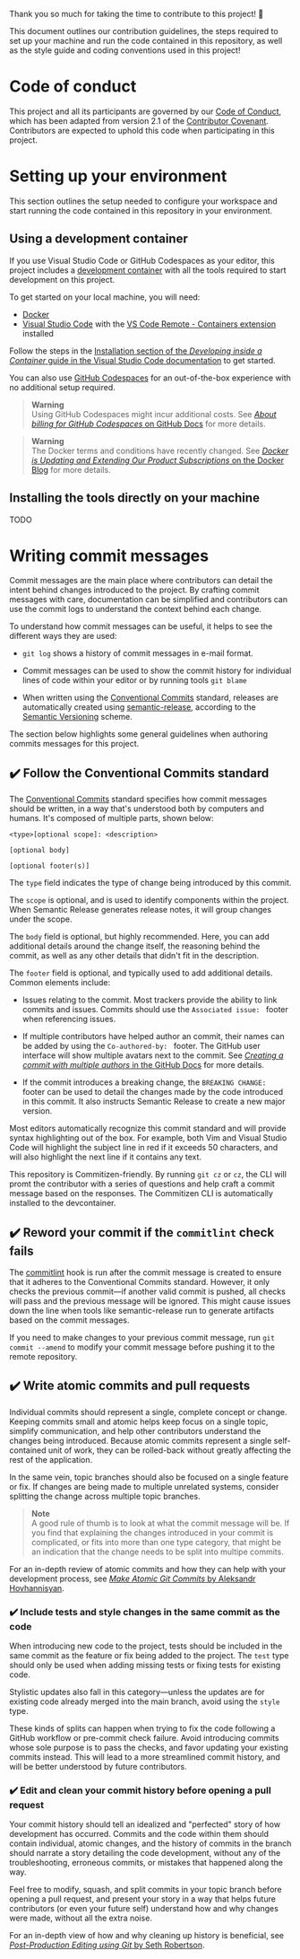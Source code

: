 Thank you so much for taking the time to contribute to this project! 🥳

This document outlines our contribution guidelines, the steps required to set up your machine and run the code contained in this repository, as well as the style guide and coding conventions used in this project!

# Code of conduct

This project and all its participants are governed by our [Code of Conduct](CODE_OF_CONDUCT.md), which has been adapted from version 2.1 of the [Contributor Covenant][contributor-covenant]. Contributors are expected to uphold this code when participating in this project.

# Setting up your environment

This section outlines the setup needed to configure your workspace and start running the code contained in this repository in your environment.

## Using a development container

If you use Visual Studio Code or GitHub Codespaces as your editor, this project includes a [development container][devcontainer] with all the tools required to start development on this project.

To get started on your local machine, you will need:

- [Docker][docker]
- [Visual Studio Code][vscode] with the [VS Code Remote - Containers extension][remote-containers-extension] installed

Follow the steps in the [Installation section of the _Developing inside a Container_ guide in the Visual Studio Code documentation][install-devcontainer] to get started.

You can also use [GitHub Codespaces][codespaces] for an out-of-the-box experience with no additional setup required.

> **Warning**</br>
> Using GitHub Codespaces might incur additional costs. See [_About billing for GitHub Codespaces_ on GitHub Docs][codespaces-billing] for more details.

> **Warning**</br>
> The Docker terms and conditions have recently changed. See [_Docker is Updating and Extending Our Product Subscriptions_ on the Docker Blog][codespaces-billing] for more details.

## Installing the tools directly on your machine

TODO

# Writing commit messages

Commit messages are the main place where contributors can detail the intent behind changes introduced to the project. By crafting commit messages with care, documentation can be simplified and contributors can use the commit logs to understand the context behind each change.

To understand how commit messages can be useful, it helps to see the different ways they are used:

- `git log` shows a history of commit messages in e-mail format.

- Commit messages can be used to show the commit history for individual lines of code within your editor or by running tools `git blame`

- When written using the [Conventional Commits][conventional] standard, releases are automatically created using [semantic-release][semantic-release], according to the [Semantic Versioning][semver] scheme.

The section below highlights some general guidelines when authoring commits messages for this project.

## ✔️ Follow the Conventional Commits standard

The [Conventional Commits][conventional] standard specifies how commit messages should be written, in a way that's understood both by computers and humans. It's composed of multiple parts, shown below:

```
<type>[optional scope]: <description>

[optional body]

[optional footer(s)]
```

The `type` field indicates the type of change being introduced by this commit.

The `scope` is optional, and is used to identify components within the project. When Semantic Release generates release notes, it will group changes under the scope.

The `body` field is optional, but highly recommended. Here, you can add additional details around the change itself, the reasoning behind the commit, as well as any other details that didn't fit in the description.

The `footer` field is optional, and typically used to add additional details. Common elements include:

- Issues relating to the commit. Most trackers provide the ability to link commits and issues. Commits should use the `Associated issue: ` footer when referencing issues.

- If multiple contributors have helped author an commit, their names can be added by using the `Co-authored-by: ` footer. The GitHub user interface will show multiple avatars next to the commit. See [_Creating a commit with multiple authors_ in the GitHub Docs][co-authored-by] for more details.

- If the commit introduces a breaking change, the `BREAKING CHANGE: ` footer can be used to detail the changes made by the code introduced in this commit. It also instructs Semantic Release to create a new major version.

Most editors automatically recognize this commit standard and will provide syntax highlighting out of the box. For example, both Vim and Visual Studio Code will highlight the subject line in red if it exceeds 50 characters, and will also highlight the next line if it contains any text.

This repository is Commitizen-friendly. By running `git cz` or `cz`, the CLI will promt the contributor with a series of questions and help craft a commit message based on the responses. The Commitizen CLI is automatically installed to the devcontainer.

## ✔️ Reword your commit if the `commitlint` check fails

The [commitlint][commitlint] hook is run after the commit message is created to ensure that it adheres to the Conventional Commits standard. However, it only checks the previous commit—if another valid commit is pushed, all checks will pass and the previous message will be ignored. This might cause issues down the line when tools like semantic-release run to generate artifacts based on the commit messages.

If you need to make changes to your previous commit message, run `git commit --amend` to modify your commit message before pushing it to the remote repository.

## ✔️ Write atomic commits and pull requests

Individual commits should represent a single, complete concept or change. Keeping commits small and atomic helps keep focus on a single topic, simplify communication, and help other contributors understand the changes being introduced. Because atomic commits represent a single self-contained unit of work, they can be rolled-back without greatly affecting the rest of the application.

In the same vein, topic branches should also be focused on a single feature or fix. If changes are being made to multiple unrelated systems, consider splitting the change across multiple topic branches.

> **Note**</br>
> A good rule of thumb is to look at what the commit message will be. If you find that explaining the changes introduced in your commit is complicated, or fits into more than one type category, that might be an indication that the change needs to be split into multipe commits.

For an in-depth review of atomic commits and how they can help with your development process, see [_Make Atomic Git Commits_ by Aleksandr Hovhannisyan][atomic-commits].

### ✔️ Include tests and style changes in the same commit as the code

When introducing new code to the project, tests should be included in the same commit as the feature or fix being added to the project. The `test` type should only be used when adding missing tests or fixing tests for existing code.

Stylistic updates also fall in this category—unless the updates are for existing code already merged into the main branch, avoid using the `style` type.

These kinds of splits can happen when trying to fix the code following a GitHub workflow or pre-commit check failure. Avoid introducing commits whose sole purpose is to pass the checks, and favor updating your existing commits instead. This will lead to a more streamlined commit history, and will be better understood by future contributors.

### ✔️ Edit and clean your commit history before opening a pull request

Your commit history should tell an idealized and "perfected" story of how development has occurred. Commits and the code within them should contain individual, atomic changes, and the history of commits in the branch should narrate a story detailing the code development, without any of the troubleshooting, erroneous commits, or mistakes that happened along the way.

Feel free to modify, squash, and split commits in your topic branch before opening a pull request, and present your story in a way that helps future contributors (or even your future self) understand how and why changes were made, without all the extra noise.

For an in-depth view of how and why cleaning up history is beneficial, see [_Post-Production Editing using Git_ by Seth Robertson][postproduction-git].

[contributor-covenant]: https://www.contributor-covenant.org
[devcontainer]: https://code.visualstudio.com/docs/remote/containers
[docker]: https://www.docker.com/
[vscode]: https://code.visualstudio.com/
[remote-containers-extension]: https://marketplace.visualstudio.com/items?itemName=ms-vscode-remote.remote-containers
[install-devcontainer]: https://code.visualstudio.com/docs/remote/containers#_installation
[codespaces]: https://github.com/features/codespaces
[codespaces-billing]: https://docs.github.com/en/billing/managing-billing-for-github-codespaces/about-billing-for-github-codespaces
[co-authored-by]: https://docs.github.com/en/pull-requests/committing-changes-to-your-project/creating-and-editing-commits/creating-a-commit-with-multiple-authors
[semver]: https://semver.org/
[conventional]: https://www.conventionalcommits.org/
[semantic-release]: https://github.com/semantic-release/semantic-release
[postproduction-git]: https://sethrobertson.github.io/GitPostProduction/gpp.html
[commitlint]: https://commitlint.js.org/
[atomic-commits]: https://www.aleksandrhovhannisyan.com/blog/atomic-git-commits/
